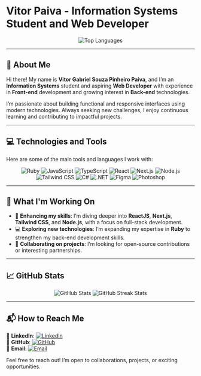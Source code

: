 # **Vitor Paiva - Information Systems Student and Web Developer**  
<p align="center">
  <img src="https://github-readme-stats-git-masterrstaa-rickstaa.vercel.app/api/top-langs/?username=vitorpaiv4&bg_color=000&border_color=179443&title_color=179443&text_color=FFF" alt="Top Languages" />
</p>

---

## 🌟 **About Me**  
Hi there! My name is **Vitor Gabriel Souza Pinheiro Paiva**, and I’m an **Information Systems** student and aspiring **Web Developer** with experience in **Front-end** development and growing interest in **Back-end** technologies.  

I’m passionate about building functional and responsive interfaces using modern technologies. Always seeking new challenges, I enjoy continuous learning and contributing to impactful projects.  

---

## 💻 **Technologies and Tools**  
Here are some of the main tools and languages I work with:  

<p align="center">
  <img src="https://img.shields.io/badge/-Ruby-red?style=flat-square&logo=ruby&logoColor=white" alt="Ruby" />
  <img src="https://img.shields.io/badge/-JavaScript-yellow?style=flat-square&logo=javascript&logoColor=white" alt="JavaScript" />
  <img src="https://img.shields.io/badge/-TypeScript-blue?style=flat-square&logo=typescript&logoColor=white" alt="TypeScript" />
  <img src="https://img.shields.io/badge/-React-blue?style=flat-square&logo=react&logoColor=white" alt="React" />
  <img src="https://img.shields.io/badge/-Next.js-black?style=flat-square&logo=next.js&logoColor=white" alt="Next.js" />
  <img src="https://img.shields.io/badge/-Node.js-339933?style=flat-square&logo=node.js&logoColor=white" alt="Node.js" />
  <img src="https://img.shields.io/badge/-Tailwind_CSS-38B2AC?style=flat-square&logo=tailwind-css&logoColor=white" alt="Tailwind CSS" />
  <img src="https://img.shields.io/badge/-C%23-239120?style=flat-square&logo=c-sharp&logoColor=white" alt="C#" />
  <img src="https://img.shields.io/badge/-.NET-512BD4?style=flat-square&logo=.net&logoColor=white" alt=".NET" />
  <img src="https://img.shields.io/badge/-Figma-F24E1E?style=flat-square&logo=figma&logoColor=white" alt="Figma" />
  <img src="https://img.shields.io/badge/-Photoshop-31A8FF?style=flat-square&logo=adobe-photoshop&logoColor=white" alt="Photoshop" />
</p>

---

## 🚀 **What I'm Working On**  
- 🌱 **Enhancing my skills**: I’m diving deeper into **ReactJS**, **Next.js**, **Tailwind CSS**, and **Node.js**, with a focus on full-stack development.  
- 💻 **Exploring new technologies**: I’m expanding my expertise in **Ruby** to strengthen my back-end development skills.  
- 🤝 **Collaborating on projects**: I’m looking for open-source contributions or interesting partnerships.  

---

## 📈 **GitHub Stats**  
<p align="center">
  <img src="https://github-readme-stats-git-masterrstaa-rickstaa.vercel.app/api?username=vitorpaiv4&show_icons=true&bg_color=000&border_color=179443&title_color=179443&text_color=FFF&icon_color=179443" alt="GitHub Stats" />
  <img src="https://github-readme-streak-stats.herokuapp.com?user=vitorpaiv4&theme=black-ice&hide_border=true&stroke=179443&ring=179443&fire=FF901F&currStreakNum=FFF&sideNums=FFF&currStreakLabel=179443&sideLabels=FFF&dates=666" alt="GitHub Streak Stats" />
</p>

---

## 📬 **How to Reach Me**  
📌 **LinkedIn**: [![LinkedIn](https://img.shields.io/badge/-LinkedIn-blue?style=flat-square&logo=linkedin&logoColor=white)](https://www.linkedin.com/in/vitor-paiva-programador/)  
📌 **GitHub**: [![GitHub](https://img.shields.io/badge/-GitHub-181717?style=flat-square&logo=github&logoColor=white)](https://github.com/vitorpaiv4)  
📌 **Email**: [![Email](https://img.shields.io/badge/-Email-red?style=flat-square&logo=gmail&logoColor=white)](mailto:paivavitorr@outlook.com)  

Feel free to reach out! I’m open to collaborations, projects, or exciting opportunities.  
